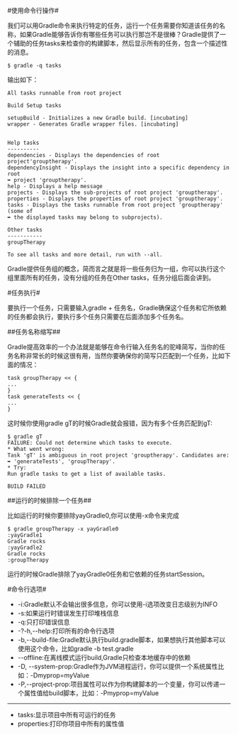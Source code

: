 #使用命令行操作#

我们可以用Gradle命令来执行特定的任务，运行一个任务需要你知道该任务的名称，如果Gradle能够告诉你有哪些任务可以执行那岂不是很棒？Gradle提供了一个辅助的任务tasks来检查你的构建脚本，然后显示所有的任务，包含一个描述性的消息。

	$ gradle -q tasks
输出如下：
	 
	All tasks runnable from root project
	 
	Build Setup tasks
	 
	setupBuild - Initializes a new Gradle build. [incubating]
	wrapper - Generates Gradle wrapper files. [incubating]
	 
	 
	Help tasks
	----------
	dependencies - Displays the dependencies of root project'grouptherapy'.
	dependencyInsight - Displays the insight into a specific dependency in root
	➥ project 'grouptherapy'.
	help - Displays a help message
	projects - Displays the sub-projects of root project 'grouptherapy'.
	properties - Displays the properties of root project 'grouptherapy'.
	tasks - Displays the tasks runnable from root project 'grouptherapy' (some of
	➥ the displayed tasks may belong to subprojects).

	Other tasks
	-----------
	groupTherapy

	To see all tasks and more detail, run with --all.

Gradle提供任务组的概念，简而言之就是将一些任务归为一组，你可以执行这个组里面所有的任务，没有分组的任务在Other tasks，任务分组后面会讲到。

#任务执行#

要执行一个任务，只需要输入gradle + 任务名，Gradle确保这个任务和它所依赖的任务都会执行，要执行多个任务只需要在后面添加多个任务名。

##任务名称缩写##

Gradle提高效率的一个办法就是能够在命令行输入任务名的驼峰简写，当你的任务名称非常长的时候这很有用，当然你要确保你的简写只匹配到一个任务，比如下面的情况：

	task groupTherapy << {
	...
	}
	task generateTests << {
	...
	}
这时候你使用gradle gT的时候Gradle就会报错，因为有多个任务匹配到gT:  

	$ gradle gT
	FAILURE: Could not determine which tasks to execute.
	* What went wrong:
	Task 'gT' is ambiguous in root project 'grouptherapy'. Candidates are:
	➥ 'generateTests', 'groupTherapy'.
	* Try:
	Run gradle tasks to get a list of available tasks.

	BUILD FAILED

##运行的时候排除一个任务##

比如运行的时候你要排除yayGradle0,你可以使用-x命令来完成

	$ gradle groupTherapy -x yayGradle0
	:yayGradle1
	Gradle rocks
	:yayGradle2
	Gradle rocks
	:groupTherapy
运行的时候Gradle排除了yayGradle0任务和它依赖的任务startSession。

#命令行选项#

* -i:Gradle默认不会输出很多信息，你可以使用-i选项改变日志级别为INFO
* -s:如果运行时错误发生打印堆栈信息
* -q:只打印错误信息
* -?-h,--help:打印所有的命令行选项
* -b,--build-file:Gradle默认执行build.gradle脚本，如果想执行其他脚本可以使用这个命令，比如gradle -b test.gradle
* --offline:在离线模式运行build,Gradle只检查本地缓存中的依赖
* -D, --system-prop:Gradle作为JVM进程运行，你可以提供一个系统属性比如：-Dmyprop=myValue
* -P,--project-prop:项目属性可以作为你构建脚本的一个变量，你可以传递一个属性值给build脚本，比如：-Pmyprop=myValue

-----------------
* tasks:显示项目中所有可运行的任务
* properties:打印你项目中所有的属性值


